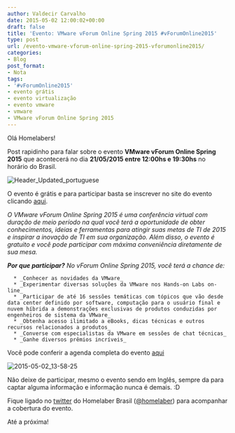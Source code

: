 ```yaml
---
author: Valdecir Carvalho
date: 2015-05-02 12:00:02+00:00
draft: false
title: 'Evento: VMware vForum Online Spring 2015 #vForumOnline2015'
type: post
url: /evento-vmware-vforum-online-spring-2015-vforumonline2015/
categories:
- Blog
post_format:
- Nota
tags:
- '#vForumOnline2015'
- evento grátis
- evento virtualização
- evento vmware
- vmware
- VMware vForum Online Spring 2015
---
```


Olá Homelabers!

Post rapidinho para falar sobre o evento **VMware vForum Online Spring 2015** que acontecerá no dia **21/05/2015 entre 12:00hs e 19:30hs** no horário do Brasil.

![Header_Updated_portuguese](/imagens/2015/05/Header_Updated_portuguese.jpg)


O evento é grátis e para participar basta se inscrever no site do evento clicando [aqui](http://bit.ly/vmware-vforum2015).

<!-- more -->

_O VMware vForum Online Spring 2015 é uma conferência virtual com duração de meio período na qual você terá a oportunidade de obter conhecimentos, ideias e ferramentas para atingir suas metas de TI de 2015 e inspirar a inovação de TI em sua organização. Além disso, o evento é gratuito e você pode participar com máxima conveniência diretamente de sua mesa._

_**Por que participar?**_
_No vForum Online Spring 2015, você terá a chance de:_




      * _Conhecer as novidades da VMware_
      * _Experimentar diversas soluções da VMware nos Hands-on Labs on-line_
      * _Participar de até 16 sessões temáticas com tópicos que vão desde data center definido por software, computação para o usuário final e nuvem híbrida a demonstrações exclusivas de produtos conduzidas por engenheiros de sistema da VMware_
      * _Obtenha acesso ilimitado a eBooks, dicas técnicas e outros recursos relacionados a produtos_
      * _Converse com especialistas da VMware em sessões de chat técnicas_
      * _Ganhe diversos prêmios incríveis_


Você pode conferir a agenda completa do evento [aqui](https://presentations.inxpo.com/Shows/VMware/052115/Agenda_Final.html)

![2015-05-02_13-58-25](/imagens/2015/05/2015-05-02_13-58-25.png)




Não deixe de participar, mesmo o evento sendo em Inglês, sempre da para captar alguma informação e informação nunca é demais. :D

Fique ligado no [twitter](https://twitter.com/homelaber) do Homelaber Brasil ([@homelaber](https://twitter.com/homelaber)) para acompanhar a cobertura do evento.

Até a próxima!


